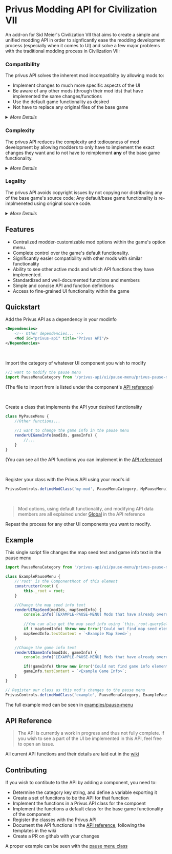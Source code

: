 # Privus Modding API for Civilization VII
An add-on for Sid Meier's Civilization VII that aims to create a simple and unified modding API in order to signficantly ease the modding development process (especially when it comes to UI) and solve a few major problems with the traditional modding process in Civilization VII:

### Compatibility 
The privus API solves the inherent mod incompatiblity by allowing mods to:
- Implement changes to much more specific aspects of the UI
- Be aware of any other mods (through their mod ids) that have implemented the same changes/functions
- Use the default game functionality as desired
- Not have to replace any original files of the base game

<details>
<summary><i>More Details</i></summary>
Traditional UI or other script changes involve replacing the entire script file in the base game of whatever aspect of the UI a mod wants to change, even if the mod makes very little modifications. This means that any other mod wanting to make changes to the same part of the UI will not be compatible, as one of the mods will replace the files of the other. Even mods that do not replace any UI script files have no idea of any changes made by other mods, and will still need to override base game functions that have very broad functionality. 

This API instead breaks down major UI functionality into separate functions for each aspect of the UI.

Additionally, any mods using this API will also not conflict with any traditional mods (i.e. any mods not using this api) for the most part - as long as they don't modify `root-game.html`, `root-shell.html` (which is true for most mods), or the `onAttach()` function of any components that Privus has an API implemented for.
</details>


### Complexity
The privus API reduces the complexity and tediousness of mod development by allowing modders to only have to implement the exact changes they want and to not have to reimplement **any** of the base game functionality.

<details>
<summary><i>More Details</i></summary>
Traditional methods of changing the game's functionality usually means that modders to have to copy original files of the game and make whatever changes they need inside the copied file. These changes can be small and thus hard to keep track of within the mess of the original script file. If a modder takes the function override approach, then they must either resuse the base gmae's functionality in it's entireity, or none at all. Otheriwse, they are stuck partially re-implementing the base game functionality. 

This API instead allows modders to only have type out whatever changes they want to make in a new file and to more precisely use the base game's functionality.
</details>

### Legality
The privus API avoids copyright issues by not copying nor distributing any of the base game's source code; Any default/base game functionality is re-implmeneted using original source code.

<details>
<summary><i>More Details</i></summary>
The original script files of the game are copyrighted, and thus all rights are reserved. Copying, modifying, and then distrubting the base game's source code (which has to be done in the traditional modding process), as most mods do, violates copyright. While it is in fact extremely unlikely legal action will actually be pursued, one is still technically commiting copyright infringement by doing this. 

This API instead re-implemnents any base game functionality it needs, which allows modders to not have to use any of the game's source code.

There are modding development techniques to not have to replace the base game's script files (which means copying them is not needed either), but such techniques are neither always possible for every aspect of the UI nor are a perfect solution as they can still require re-implementing base game functionality as stated previously. 
</details>

## Features
- Centralized modder-customizable mod options within the game's option menu.
- Complete control over the game's default functionality.
- Significantly easier compatibility with other mods with similar functionality
- Ability to see other active mods and which API functions they have implemented.
- Standardized and well-documented functions and members
- Simple and concise API and function definitions
- Access to fine-grained UI functionality within the game

## Quickstart

Add the Privus API as a dependency in your modinfo
```xml
<Dependencies>
    <!-- Other dependencies... -->
	<Mod id="privus-api" title="Privus API"/>
</Dependencies>
```
<br>

Import the category of whatever UI component you wish to modify
```js
//I want to modify the pause menu
import PauseMenuCategory from '/privus-api/ui/pause-menu/privus-pause-menu.js';
```
(The file to import from is listed under the component's [API reference](#api-reference))

<br>

Create a class that implements the API your desired functionality
```js
class MyPauseMenu {
    //Other functions...
    
    //I want to change the game info in the pause menu
    renderUIGameInfo(modIds, gameInfo) {
        //...
    }
}
```
(You can see all the API functions you can implement in the [API reference](#api-reference))

<br>

Register your class with the Privus API using your mod's id
```js
PrivusControls.defineModClass('my-mod', PauseMenuCategory, MyPauseMenu);
```

<br>

> Mod options, using default functionality, and modifying API data members are all explained under [Global](https://github.com/Arastais/privus-api/wiki/Global) in the API reference 


Repeat the process for any other UI components you want to modify.




## Example

This single script file changes the map seed text and game info text in the pause menu
```js
import PauseMenuCategory from '/privus-api/ui/pause-menu/privus-pause-menu.js';

class ExamplePauseMenu {
    //'root' is the ComponentRoot of this element
    constructor(root) {
        this._root = root;
    }

    //Change the map seed info text
    renderUIMapSeed(modIds, mapSeedInfo) {
        console.info(`[EXAMPLE-PAUSE-MENU] Mods that have already overriden the map seed ui: ${modIds}`);
        
        //You can also get the map seed info using `this._root.querySelector(...)`
        if (!mapSeedInfo) throw new Error('Could not find map seed element!');
        mapSeedInfo.textContent = `<Example Map Seed>`;
    }

    //Change the game info text
    renderUIGameInfo(modIds, gameInfo) {
        console.info(`[EXAMPLE-PAUSE-MENU] Mods that have already overriden the build info ui: ${modIds}`);

        if(!gameInfo) throw new Error('Could not find game info element!');
        gameInfo.textContent = `<Example Game Info>`;
    }
}

// Register our class as this mod's changes to the pause menu
PrivusControls.defineModClass('example', PauseMenuCategory, ExamplePauseMenu);
```

The full example mod can be seen in [examples/pause-menu](examples/pause-menu/)

## API Reference

> The API is currently a work in progress and thus not fully complete. If you wish to see a part of the UI be implemented in this API, feel free to open an issue.

All current API functions and their details are laid out in the [wiki](https://github.com/Arastais/privus-api/wiki)

## Contributing

If you wish to contibute to the API by adding a component, you need to:
- Determine the category key string, and define a variable exporting it
- Create a set of funcitons to be the API for that function
- Implement the functions in a Privus API class for the compoent
- Implement the functions a default class for the base game functionality of the component
- Register the classes with the Privus API
- Document the API functions in the [API reference](#api-reference), following the templates in the wiki
- Create a PR on github with your changes

A proper example can be seen with the [pause menu class](ui/pause-menu/privus-pause-menu.js)